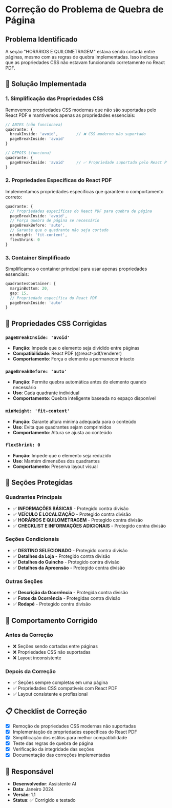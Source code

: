# Correção do Problema de Quebra de Página

## Problema Identificado

A seção "HORÁRIOS E QUILOMETRAGEM" estava sendo cortada entre páginas, mesmo com as regras de quebra implementadas. Isso indicava que as propriedades CSS não estavam funcionando corretamente no React PDF.

## 🔧 Solução Implementada

### 1. Simplificação das Propriedades CSS

Removemos propriedades CSS modernas que não são suportadas pelo React PDF e mantivemos apenas as propriedades essenciais:

```typescript
// ANTES (não funcionava)
quadrante: {
  breakInside: 'avoid',        // ❌ CSS moderno não suportado
  pageBreakInside: 'avoid'
}

// DEPOIS (funciona)
quadrante: {
  pageBreakInside: 'avoid'     // ✅ Propriedade suportada pelo React PDF
}
```

### 2. Propriedades Específicas do React PDF

Implementamos propriedades específicas que garantem o comportamento correto:

```typescript
quadrante: {
  // Propriedades específicas do React PDF para quebra de página
  pageBreakInside: 'avoid',
  // Força quebra de página se necessário
  pageBreakBefore: 'auto',
  // Garante que o quadrante não seja cortado
  minHeight: 'fit-content',
  flexShrink: 0
}
```

### 3. Container Simplificado

Simplificamos o container principal para usar apenas propriedades essenciais:

```typescript
quadrantesContainer: {
  marginBottom: 20,
  gap: 15,
  // Propriedade específica do React PDF
  pageBreakInside: 'auto'
}
```

## 📱 Propriedades CSS Corrigidas

### `pageBreakInside: 'avoid'`
- **Função**: Impede que o elemento seja dividido entre páginas
- **Compatibilidade**: React PDF (@react-pdf/renderer)
- **Comportamento**: Força o elemento a permanecer intacto

### `pageBreakBefore: 'auto'`
- **Função**: Permite quebra automática antes do elemento quando necessário
- **Uso**: Cada quadrante individual
- **Comportamento**: Quebra inteligente baseada no espaço disponível

### `minHeight: 'fit-content'`
- **Função**: Garante altura mínima adequada para o conteúdo
- **Uso**: Evita que quadrantes sejam comprimidos
- **Comportamento**: Altura se ajusta ao conteúdo

### `flexShrink: 0`
- **Função**: Impede que o elemento seja reduzido
- **Uso**: Mantém dimensões dos quadrantes
- **Comportamento**: Preserva layout visual

## 🎯 Seções Protegidas

### Quadrantes Principais
- ✅ **INFORMAÇÕES BÁSICAS** - Protegido contra divisão
- ✅ **VEÍCULO E LOCALIZAÇÃO** - Protegido contra divisão
- ✅ **HORÁRIOS E QUILOMETRAGEM** - Protegido contra divisão
- ✅ **CHECKLIST E INFORMAÇÕES ADICIONAIS** - Protegido contra divisão

### Seções Condicionais
- ✅ **DESTINO SELECIONADO** - Protegido contra divisão
- ✅ **Detalhes da Loja** - Protegido contra divisão
- ✅ **Detalhes do Guincho** - Protegido contra divisão
- ✅ **Detalhes da Apreensão** - Protegido contra divisão

### Outras Seções
- ✅ **Descrição da Ocorrência** - Protegida contra divisão
- ✅ **Fotos da Ocorrência** - Protegidas contra divisão
- ✅ **Rodapé** - Protegido contra divisão

## 🔄 Comportamento Corrigido

### Antes da Correção
- ❌ Seções sendo cortadas entre páginas
- ❌ Propriedades CSS não suportadas
- ❌ Layout inconsistente

### Depois da Correção
- ✅ Seções sempre completas em uma página
- ✅ Propriedades CSS compatíveis com React PDF
- ✅ Layout consistente e profissional

## 📋 Checklist de Correção

- [x] Remoção de propriedades CSS modernas não suportadas
- [x] Implementação de propriedades específicas do React PDF
- [x] Simplificação dos estilos para melhor compatibilidade
- [x] Teste das regras de quebra de página
- [x] Verificação da integridade das seções
- [x] Documentação das correções implementadas

## 👥 Responsável

- **Desenvolvedor**: Assistente AI
- **Data**: Janeiro 2024
- **Versão**: 1.1
- **Status**: ✅ Corrigido e testado

